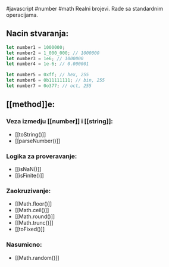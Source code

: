 #javascript #number #math
Realni brojevi. Rade sa standardnim operacijama.

## Nacin stvaranja:
```js
let number1 = 1000000;
let number2 = 1_000_000; // 1000000
let number3 = 1e6; // 1000000
let number4 = 1e-6; // 0.000001

let number5 = 0xff; // hex, 255
let number6 = 0b11111111; // bin, 255
let number7 = 0o377; // oct, 255
```

## [[method]]e:

### Veza izmedju [[number]] i [[string]]:
-  [[toString()]]
-  [[parseNumber()]]

### Logika za proveravanje:
-  [[isNaN()]]
-  [[isFinite()]]

### Zaokruzivanje:
-  [[Math.floor()]]
-  [[Math.ceil()]]
-  [[Math.round()]]
-  [[Math.trunc()]]
-  [[toFixed()]]

### Nasumicno:
-  [[Math.random()]]